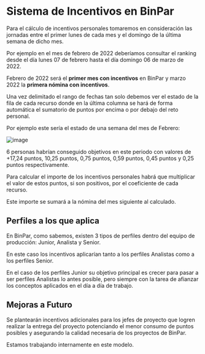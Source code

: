 # Sistema de Incentivos en BinPar

Para el cálculo de incentivos personales tomaremos en consideración las jornadas entre el primer lunes de cada mes y el domingo de la última semana de dicho mes.

Por ejemplo en el mes de febrero de 2022 deberíamos consultar el ranking desde el día lunes 07 de febrero hasta el día domingo 06 de marzo de 2022.

Febrero de 2022 será el **primer mes con incentivos** en BinPar y marzo 2022 la **primera nómina con incentivos**.

Una vez delimitado el rango de fechas tan solo debemos ver el estado de la fila de cada recurso donde en la última columna se hará de forma automática el sumatorio de puntos por encima o por debajo del reto personal.

Por ejemplo este sería el estado de una semana del mes de Febrero:

![image](https://user-images.githubusercontent.com/17255550/155086832-883f2667-d61f-4455-b2f2-1bc4550e2e9e.png)

6 personas habrían conseguido objetivos en este periodo con valores de +17,24 puntos, 10,25 puntos, 0,75 puntos, 0,59 puntos, 0,45 puntos y 0,25 puntos respectivamente.

Para calcular el importe de los incentivos personales habrá que multiplicar el valor de estos puntos, si son positivos, por el coeficiente de cada recurso.

Este importe se sumará a la nómina del mes siguiente al calculado.

## Perfiles a los que aplica

En BinPar, como sabemos, existen 3 tipos de perfiles dentro del equipo de producción: Junior, Analista y Senior.

En este caso los incentivos aplicarían tanto a los perfiles Analistas como a los perfiles Senior.

En el caso de los perfiles Junior su objetivo principal es crecer para pasar a ser perfiles Analistas lo antes posible, pero siempre con la tarea de afianzar los conceptos aplicados en el día a día de trabajo.

## Mejoras a Futuro

Se plantearán incentivos adicionales para los jefes de proyecto que logren realizar la entrega del proyecto potenciando el menor consumo de puntos posibles y asegurando la calidad necesaria de los proyectos de BinPar.

Estamos trabajando internamente en este modelo.
